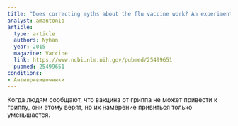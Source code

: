 ```yaml
---
title: "Does correcting myths about the flu vaccine work? An experimental evaluation of the effects of corrective information"
analyst: amantonio
article:
  type: article
  authors: Nyhan
  year: 2015
  magazine: Vaccine
  link: https://www.ncbi.nlm.nih.gov/pubmed/25499651
  pubmed: 25499651
conditions:
- Антипрививочники
---
```


Когда людям сообщают, что вакцина от гриппа не может привести к гриппу, они этому верят, но их намерение привиться только уменьшается.
